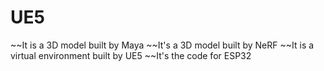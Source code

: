 # UE5
~~It is a 3D model built by Maya
~~It's a 3D model built by NeRF
~~It is a virtual environment built by UE5
~~It's the code for ESP32

